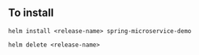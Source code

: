 ## To install
```
helm install <release-name> spring-microservice-demo
```

```
helm delete <release-name>
```


